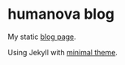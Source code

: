 # humanova blog

My static [blog page](https://humanova.github.io/).

Using Jekyll with [minimal theme](https://github.com/pages-themes/minimal).

